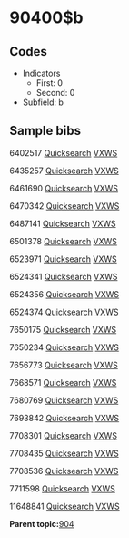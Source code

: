 # 90400$b

## Codes

-   Indicators
    -   First: 0
    -   Second: 0
-   Subfield: b

## Sample bibs

6402517 [Quicksearch](https://search.library.yale.edu/catalog/6402517) [VXWS](http://prodorbis.library.yale.edu:7014/vxws/GetHoldingsService?bibId=6402517)

6435257 [Quicksearch](https://search.library.yale.edu/catalog/6435257) [VXWS](http://prodorbis.library.yale.edu:7014/vxws/GetHoldingsService?bibId=6435257)

6461690 [Quicksearch](https://search.library.yale.edu/catalog/6461690) [VXWS](http://prodorbis.library.yale.edu:7014/vxws/GetHoldingsService?bibId=6461690)

6470342 [Quicksearch](https://search.library.yale.edu/catalog/6470342) [VXWS](http://prodorbis.library.yale.edu:7014/vxws/GetHoldingsService?bibId=6470342)

6487141 [Quicksearch](https://search.library.yale.edu/catalog/6487141) [VXWS](http://prodorbis.library.yale.edu:7014/vxws/GetHoldingsService?bibId=6487141)

6501378 [Quicksearch](https://search.library.yale.edu/catalog/6501378) [VXWS](http://prodorbis.library.yale.edu:7014/vxws/GetHoldingsService?bibId=6501378)

6523971 [Quicksearch](https://search.library.yale.edu/catalog/6523971) [VXWS](http://prodorbis.library.yale.edu:7014/vxws/GetHoldingsService?bibId=6523971)

6524341 [Quicksearch](https://search.library.yale.edu/catalog/6524341) [VXWS](http://prodorbis.library.yale.edu:7014/vxws/GetHoldingsService?bibId=6524341)

6524356 [Quicksearch](https://search.library.yale.edu/catalog/6524356) [VXWS](http://prodorbis.library.yale.edu:7014/vxws/GetHoldingsService?bibId=6524356)

6524374 [Quicksearch](https://search.library.yale.edu/catalog/6524374) [VXWS](http://prodorbis.library.yale.edu:7014/vxws/GetHoldingsService?bibId=6524374)

7650175 [Quicksearch](https://search.library.yale.edu/catalog/7650175) [VXWS](http://prodorbis.library.yale.edu:7014/vxws/GetHoldingsService?bibId=7650175)

7650234 [Quicksearch](https://search.library.yale.edu/catalog/7650234) [VXWS](http://prodorbis.library.yale.edu:7014/vxws/GetHoldingsService?bibId=7650234)

7656773 [Quicksearch](https://search.library.yale.edu/catalog/7656773) [VXWS](http://prodorbis.library.yale.edu:7014/vxws/GetHoldingsService?bibId=7656773)

7668571 [Quicksearch](https://search.library.yale.edu/catalog/7668571) [VXWS](http://prodorbis.library.yale.edu:7014/vxws/GetHoldingsService?bibId=7668571)

7680769 [Quicksearch](https://search.library.yale.edu/catalog/7680769) [VXWS](http://prodorbis.library.yale.edu:7014/vxws/GetHoldingsService?bibId=7680769)

7693842 [Quicksearch](https://search.library.yale.edu/catalog/7693842) [VXWS](http://prodorbis.library.yale.edu:7014/vxws/GetHoldingsService?bibId=7693842)

7708301 [Quicksearch](https://search.library.yale.edu/catalog/7708301) [VXWS](http://prodorbis.library.yale.edu:7014/vxws/GetHoldingsService?bibId=7708301)

7708435 [Quicksearch](https://search.library.yale.edu/catalog/7708435) [VXWS](http://prodorbis.library.yale.edu:7014/vxws/GetHoldingsService?bibId=7708435)

7708536 [Quicksearch](https://search.library.yale.edu/catalog/7708536) [VXWS](http://prodorbis.library.yale.edu:7014/vxws/GetHoldingsService?bibId=7708536)

7711598 [Quicksearch](https://search.library.yale.edu/catalog/7711598) [VXWS](http://prodorbis.library.yale.edu:7014/vxws/GetHoldingsService?bibId=7711598)

11648841 [Quicksearch](https://search.library.yale.edu/catalog/11648841) [VXWS](http://prodorbis.library.yale.edu:7014/vxws/GetHoldingsService?bibId=11648841)

**Parent topic:**[904](../../tags/904/904.md)


